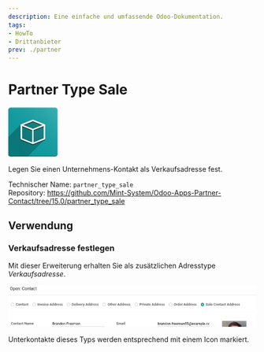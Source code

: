 ```yaml
---
description: Eine einfache und umfassende Odoo-Dokumentation.
tags:
- HowTo
- Drittanbieter
prev: ./partner
---
```

# Partner Type Sale
![icon_oms_box](assets/icon_oms_box.png)

Legen Sie einen Unternehmens-Kontakt als Verkaufsadresse fest.

Technischer Name: `partner_type_sale`\
Repository: <https://github.com/Mint-System/Odoo-Apps-Partner-Contact/tree/15.0/partner_type_sale>

## Verwendung

### Verkaufsadresse festlegen

Mit dieser Erweiterung erhalten Sie als zusätzlichen Adresstype *Verkaufsadresse*.

![](assets/Partner%20Type%20Sale.png)

Unterkontakte dieses Typs werden entsprechend mit einem Icon markiert.

